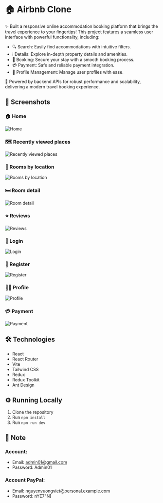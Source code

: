 # 🏠 Airbnb Clone

✨ Built a responsive online accommodation booking platform that brings the travel experience to your fingertips! This project features a seamless user interface with powerful functionality, including:

- 🔍 Search: Easily find accommodations with intuitive filters.
- ℹ️ Details: Explore in-depth property details and amenities.
- 📅 Booking: Secure your stay with a smooth booking process.
- 💳 Payment: Safe and reliable payment integration.
- 👤 Profile Management: Manage user profiles with ease.

🚀 Powered by backend APIs for robust performance and scalability, delivering a modern travel booking experience.

## 📸 Screenshots

### 🏠 Home

![Home](./assets/home.png)

### 🗺️ Recently viewed places

![Recently viewed places](./assets/recently-viewed-places.png)

### 📍 Rooms by location

![Rooms by location](./assets/rooms-by-location.png)

### 🛏️ Room detail

![Room detail](./assets/room-detail.png)

### ⭐ Reviews

![Reviews](./assets/reviews.png)

### 🔑 Login

![Login](./assets/login.png)

### 📝 Register

![Register](./assets/register.png)

### 🙍‍♂️ Profile

![Profile](./assets/profile.png)

### 💳 Payment

![Payment](./assets/payment.png)

## 🛠️ Technologies

- React
- React Router
- Vite
- Tailwind CSS
- Redux
- Redux Toolkit
- Ant Design

## ⚙️ Running Locally

1. Clone the repository
2. Run `npm install`
3. Run `npm run dev`

## 📝 Note

### Account:

- Email: admin01@gmail.com
- Password: Admin01

### Account PayPal:

- Email: nguyenvuongviet@personal.example.com
- Password: nYE7"N[
